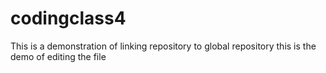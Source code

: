 # codingclass4
This is a demonstration of linking repository to global repository
this is the demo of editing the file
